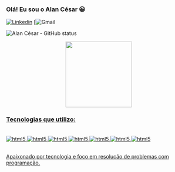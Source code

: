### Olá! Eu sou o Alan César 😀

[![Linkedin](https://img.shields.io/badge/LinkedIn-0077B5?style=for-the-badge&logo=linkedin&logoColor=white)](https://www.linkedin.com/in/alan-c%C3%A9sar-883998154/)
[![Gmail](https://img.shields.io/badge/Gmail-D14836?style=for-the-badge&logo=gmail&logoColor=white](https://mail.google.com/mail/u/0/alancarloscesar@gmail.com))


![Alan César - GitHub status](https://github-readme-stats.vercel.app/api?username=alancarloscesar&show_icons=true&theme=dracula)


<div align="center">
  <a href="https://github.com/alancarloscesar">
  <img height="180em" src="https://github-readme-stats.vercel.app/api/top-langs/?username=alancarloscesar&layout=compact&langs_count=7&theme=dracula"/>
</div>

### Tecnologias que utilizo:

<div style="display: inline_block"></br>
    <img align="center" alt="html5" src="https://img.shields.io/badge/HTML5-E34F26?style=for-the-badge&logo=html5&logoColor=white" />
    <img align="center" alt="html5" src="https://img.shields.io/badge/CSS3-1572B6?style=for-the-badge&logo=css3&logoColor=white" />
    <img align="center" alt="html5" src="https://img.shields.io/badge/JavaScript-F7DF1E?style=for-the-badge&logo=javascript&logoColor=black" />
    <img align="center" alt="html5" src="https://img.shields.io/badge/React-20232A?style=for-the-badge&logo=react&logoColor=61DAFB" />
    <img align="center" alt="html5" src="https://img.shields.io/badge/React_Native-20232A?style=for-the-badge&logo=react&logoColor=61DAFB" />
    <img align="center" alt="html5" src="https://img.shields.io/badge/styled--components-DB7093?style=for-the-badge&logo=styled-components&logoColor=white" />
    <img align="center" alt="html5" src="https://img.shields.io/badge/Bootstrap-563D7C?style=for-the-badge&logo=bootstrap&logoColor=white" />
</div><br/>



Apaixonado por tecnologia e foco em resolução de problemas com programação.





